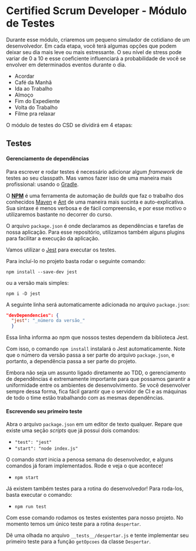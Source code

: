 Certified Scrum Developer - Módulo de Testes
=========

Durante esse módulo, criaremos um pequeno simulador de cotidiano de um desenvolvedor. Em cada etapa, você terá algumas opções que podem deixar seu dia mais leve ou mais estressante. O seu nível de stress pode variar de 0 a 10 e esse coeficiente influenciará a probabilidade de você se envolver em determinados eventos durante o dia.

- Acordar
- Café da Manhã
- Ida ao Trabalho
- Almoço
- Fim do Expediente
- Volta do Trabalho
- Filme pra relaxar

O módulo de testes do CSD se dividirá em 4 etapas:


## Testes

#### Gerenciamento de dependências

Para escrever e rodar testes é necessário adicionar algum *framework* de testes ao seu classpath. Mas vamos fazer isso de uma maneira mais profissional: usando o [Gradle][1].

O [**NPM**][1] é uma ferramenta de automação de *builds* que faz o trabalho dos conhecidos [Maven][2] e [Ant][3] de uma maneira mais sucinta e auto-explicativa. 
Sua sintaxe é menos verbosa e de fácil compreensão, e por esse motivo o utilizaremos bastante no decorrer do curso.

O arquivo `package.json` é onde declaramos as dependências e tarefas de nossa aplicação. 
Para esse repositório, utilizamos também alguns plugins para facilitar a execução da aplicação.

Vamos utilizar o [Jest][4] para executar os testes. 

Para incluí-lo no projeto basta rodar o seguinte comando:

`npm install --save-dev jest`

ou a versão mais simples:

`npm i -D jest`

A seguinte linha será automaticamente adicionada no arquivo `package.json`:

```json
"devDependencies": {
  "jest": "_número da versão_"
  }
```

Essa linha informa ao npm que nossos testes dependem da biblioteca Jest. 

Com isso, o comando `npm install` instalará o Jest automaticamente. Note que o número da versão passa a ser parte do arquivo `package.json`, e portanto, a dependência passa a ser parte do projeto.

Embora não seja um assunto ligado diretamente ao TDD, o gerenciamento de dependências é extremamente importante para que possamos garantir a uniformidade entre os ambientes de desenvolvimento. Se você desenvolver sempre dessa forma, fica fácil garantir que o servidor de CI e as máquinas de todo o time estão trabalhando com as mesmas dependências.

#### Escrevendo seu primeiro teste

Abra o arquivo `package.json` em um editor de texto qualquer. Repare que existe uma seção _scripts_ que já possui dois comandos:

* `"test": "jest"`
* `"start": "node index.js"`

O comando *start* inicia a penosa semana do desenvolvedor, e alguns comandos já foram implementados. Rode e veja o que acontece!

* `npm start`

Já existem também testes para a rotina do desenvolvedor! Para roda-los, basta executar o comando:

* `npm run test`

Com esse comando rodamos os testes existentes para nosso projeto. No momento temos um único teste para a rotina `despertar`.

Dê uma olhada no arquivo `__tests__/despertar.js` e tente implementar seu primeiro teste para a função `getOpcoes` da classe `Despertar`.

[1]: http://www.npmjs.com/
[2]: http://maven.apache.org/
[3]: http://ant.apache.org/
[4]: https://facebook.github.io/jest/

